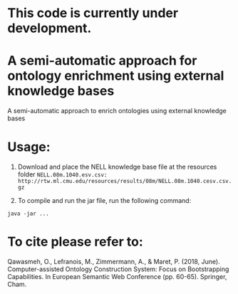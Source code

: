 # This code is currently under development.

# A semi-automatic approach for ontology enrichment using external knowledge bases

A semi-automatic approach to enrich ontologies using external knowledge bases

# Usage:

1) Download and place the NELL knowledge base file at the resources folder 
	`NELL.08m.1040.esv.csv: http://rtw.ml.cmu.edu/resources/results/08m/NELL.08m.1040.cesv.csv.gz`


2) To compile and run the jar file, run the following command:


 `java -jar ...`


# To cite please refer to:
	
Qawasmeh, O., Lefranois, M., Zimmermann, A., & Maret, P. (2018, June). Computer-assisted Ontology Construction System: Focus on Bootstrapping Capabilities. In European Semantic Web Conference (pp. 60-65). Springer, Cham.

